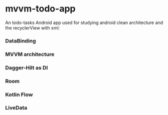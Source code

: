 # mvvm-todo-app
An todo-tasks Android app used for studying android clean architecture and the recyclerView with xml:

### DataBinding
### MVVM architecture
### Dagger-Hilt as DI
### Room
### Kotlin Flow
### LiveData
